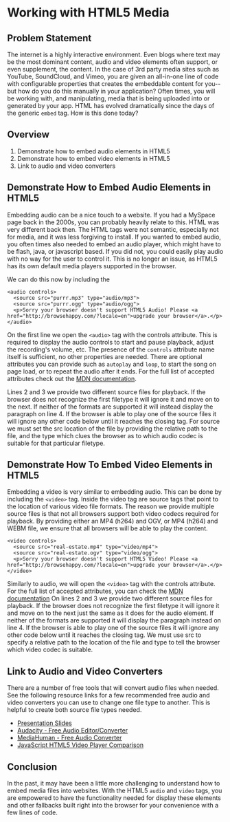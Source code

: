 # Working with HTML5 Media

## Problem Statement
The internet is a highly interactive environment. Even blogs where text
may be the most dominant content, audio and video elements often support,
or even supplement, the content. In the case of 3rd party media sites such
as YouTube, SoundCloud, and Vimeo, you are given an all-in-one line of code
with configurable properties that creates the embeddable content for you--
but how do you do this manually in your application? Often times, you will be working
with, and manipulating, media that is being uploaded into or generated by your
app. HTML has evolved dramatically since the days of the generic `embed` tag.
How is this done today?

## Overview
1. Demonstrate how to embed audio elements in HTML5
2. Demonstrate how to embed video elements in HTML5
3. Link to audio and video converters

## Demonstrate How to Embed Audio Elements in HTML5
Embedding audio can be a nice touch to a website. If you had a MySpace page back
in the 2000s, you can probably heavily relate to this. HTML was very different back
then. The HTML tags were not semantic, especially not for media, and it was less forgiving
to install. If you wanted to embed audio, you often times also needed to embed an audio 
player, which might have to be flash, java, or javascript based. If you did not, you 
could easily play audio with no way for the user to control it. This is no longer an
issue, as HTML5 has its own default media players supported in the browser.

We can do this now by including the <audio> element. Enclosed within the audio element are 
source elements that point to the location of various audio file formats. The reason we 
provide multiple source files is that not all browsers support both audio codecs required 
for playback. By providing both an MP3 file and an OGG file, we ensure that all browsers 
will be able to play the content. 

```
<audio controls>
  <source src="purrr.mp3" type="audio/mp3">
  <source src="purrr.ogg" type="audio/ogg">
  <p>Sorry your browser doesn't support HTML5 Audio! Please <a href="http://browsehappy.com/?locale=en">upgrade your browser</a>.</p>
</audio>
```

On the first line we open the `<audio>` tag with the controls attribute. This is required to 
display the audio controls to start and pause playback, adjust the recording's volume, etc. 
The presence of the `controls` attribute name itself is sufficient, no other properties are 
needed. There are optional attributes you can provide such as `autoplay` and `loop`, to start the 
song on page load, or to repeat the audio after it ends. For the full list of accepted attributes 
check out the [MDN documentation](https://developer.mozilla.org/en-US/docs/Web/HTML/Element/audio). 

Lines 2 and 3 we provide two different source files for playback. If the browser does not 
recognize the first filetype it will ignore it and move on to the next. If neither of 
the formats are supported it will instead display the paragraph on line 4. If the 
browser is able to play one of the source files it will ignore any other code 
below until it reaches the closing </audio> tag. For source we must set the src 
location of the file by providing the relative path to the file, and the type which 
clues the browser as to which audio codec is suitable for that particular filetype.

## Demonstrate How To Embed Video Elements in HTML5

Embedding a video is very similar to embedding audio. This can be done by including the `<video>`
tag. Inside the video tag are source tags that point to the location of various video file 
formats. The reason we provide multiple source files is that not all browsers support both 
video codecs required for playback. By providing either an MP4 (h264) and OGV, or MP4 (h264) 
and WEBM file, we ensure that all browsers will be able to play the content.

```
<video controls>
  <source src="real-estate.mp4" type="video/mp4">
  <source src="real-estate.ogv" type="video/ogg">
  <p>Sorry your browser doesn't support HTML5 Video! Please <a href="http://browsehappy.com/?locale=en">upgrade your browser</a>.</p>
</video>
```

Similarly to audio, we will open the `<video>` tag with the controls attribute. For 
the full list of accepted attributes, you can check the [MDN documentation](https://developer.mozilla.org/en-US/docs/Web/HTML/Element/video) 
On lines 2 and 3 we provide two different source files for playback. If the browser 
does not recognize the first filetype it will ignore it and move on to the next 
just the same as it does for the audio element. If neither of the formats are 
supported it will display the paragraph instead on line 4. If the browser is 
able to play one of the source files it will ignore any other code below 
until it reaches the closing </video> tag. We must use src to specify a 
relative path to the location of the file and type to tell the browser 
which video codec is suitable.

## Link to Audio and Video Converters
There are a number of free tools that will convert audio files when needed. 
See the following resource links for a few recommended free audio and video 
converters you can use to change one file type to another. This is helpful 
to create both source file types needed.
- [Presentation Slides](https://docs.google.com/presentation/d/1R2usO7eha-xvU6McOYjR8n2papGK-gzW_LwO4AM5NTA/edit?usp=sharing)
- [Audacity - Free Audio Editor/Converter](https://sourceforge.net/projects/audacity/)
- [MediaHuman - Free Audio Converter](http://www.mediahuman.com/audio-converter/)
- [JavaScript HTML5 Video Player Comparison](https://praegnanz.de/html5video/)

## Conclusion

In the past, it may have been a little more challenging to understand how to
embed media files into websites. With the HTML5 `audio` and `video` tags, you
are empowered to have the functionality needed for display these elements and 
other fallbacks built right into the browser for your convenience with a few 
lines of code. 
